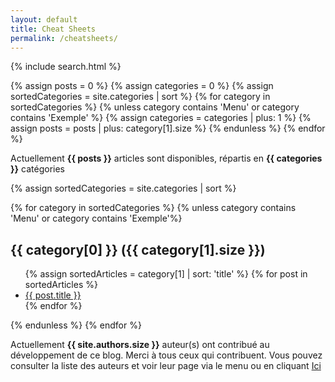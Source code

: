 ```yaml
---
layout: default
title: Cheat Sheets
permalink: /cheatsheets/
---
```


{% include search.html %}

<!-- Count all posts and categories but exclude Menus and Exemple -->
{% assign posts = 0 %}
{% assign categories = 0 %}
{% assign sortedCategories = site.categories | sort %}
{% for category in sortedCategories %}
  {% unless category contains 'Menu' or category contains 'Exemple' %}
    {% assign categories = categories | plus: 1 %}
    {% assign posts = posts | plus: category[1].size %}
  {% endunless %}
{% endfor %}

Actuellement <b>{{ posts }}</b> articles sont disponibles, répartis en <b>{{ categories }}</b> catégories

{% assign sortedCategories = site.categories | sort %}

{% for category in sortedCategories %}
  {% unless category contains 'Menu' or category contains 'Exemple'%}
    <div class="articles">
      <h2>{{ category[0] }} ({{ category[1].size }})</h2>
      <ul id="myUL" class="ul">
        {% assign sortedArticles = category[1] | sort: 'title' %}
        {% for post in sortedArticles %}
          <li><a href="{{ post.url | relative_url }}">{{ post.title }}</a></li>
        {% endfor %}
      </ul>
    </div>
  {% endunless %}
{% endfor %}

Actuellement <b>{{ site.authors.size }}</b> auteur(s) ont contribué au développement de ce blog. Merci à tous ceux qui contribuent.
Vous pouvez consulter la liste des auteurs et voir leur page via le menu ou en cliquant
<a href="{{ site.baseurl }}{% link authors.markdown %}" class=""> Ici </a>
